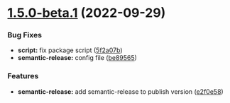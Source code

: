 # [1.5.0-beta.1](https://github.com/WenderMrn/template-regex-replace-ts/compare/v1.4.4...v1.5.0-beta.1) (2022-09-29)


### Bug Fixes

* **script:** fix package script ([5f2a07b](https://github.com/WenderMrn/template-regex-replace-ts/commit/5f2a07b882f53c906fd6d97c1e23173d265cf52d))
* **semantic-release:** config file ([be89565](https://github.com/WenderMrn/template-regex-replace-ts/commit/be8956507e7731a356783feb913eab0c2d48e2c0))


### Features

* **semantic-release:** add semantic-release to publish version ([e2f0e58](https://github.com/WenderMrn/template-regex-replace-ts/commit/e2f0e58a2192a710749801e96422cd2b9c7b1eaa))
